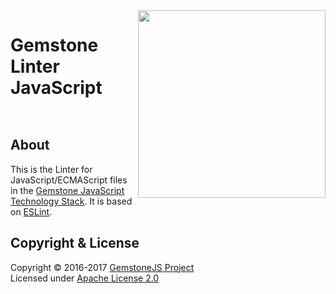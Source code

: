 
<img src="https://rawgit.com/gemstonejs/gemstone-artwork/master/gemstone-logo-white.svg" width="300" align="right" alt=""/>

Gemstone Linter JavaScript
==========================

<p/>
<img src="https://nodei.co/npm/gemstone-linter-js.png?downloads=true&stars=true" alt=""/>
<p/>
<img src="https://david-dm.org/rse/gemstone-linter-js.png" alt=""/>

About
-----

This is the Linter for JavaScript/ECMAScript files in the
[Gemstone JavaScript Technology Stack](http://gemstonejs.com).
It is based on [ESLint](http://eslint.org/).

Copyright &amp; License
-----------------------

Copyright &copy; 2016-2017 [GemstoneJS Project](http://gemstonejs.com)<br/>
Licensed under [Apache License 2.0](https://spdx.org/licenses/Apache-2.0)

